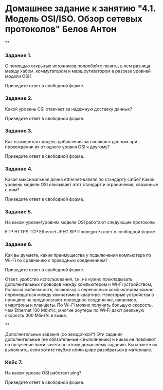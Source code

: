 # Домашнее задание к занятию "4.1. Модель OSI/ISO. Обзор сетевых протоколов" Белов Антон
**

### Задание 1.
С помощью открытых источников попробуйте понять, в чем разница между хабом, коммутатором и маршрутизатором в разрезе уровней модели OSI?

Приведите ответ в свободной форме.

### Задание 2.
Какой уровень OSI отвечает за надежную доставку данных?

Приведите ответ в свободной форме.

### Задание 3.
Как называется процесс добавления заголовков к данным при прохождении их от одного уровня OSI к другому?

Приведите ответ в свободной форме.

### Задание 4.
Какая максимальная длина ethernet-кабеля по стандарту cat5e? Какой уровень модели OSI описывает этот стандарт и ограничения, связанные с ним?

Приведите ответ в свободной форме.

### Задание 5.
На каком уровне/уровнях модели OSI работают следующие протоколы:

FTP
HTTPS
TCP
Ethernet
JPEG
SIP
Приведите ответ в свободной форме.

### Задание 6.
Как вы думаете, какие преимущества у подключения компьютера по Wi-Fi по сравнению с проводным соединением?

Приведите ответ в свободной форме.

Ответ: удобство использования, т.к. не нужно прокладывать дополнительных проводов между компьютером и Wi-Fi устройством, большая мобильность, поскольку с переносным компьютером можно перемещаться между комнатами в квартире. Некоторые устройства в принципе не предполагают проводное соединение, например, смартфоны и планшеты. По Wi-Fi можно получить большую скорость, чем Ethernet 100 Мбит/с, многие роутеры по Wi-Fi дают реальную скорость 300 Мбит/с и выше.

**

Дополнительные задания (со звездочкой*)
Эти задания дополнительные (не обязательные к выполнению) и никак не повлияют на получение вами зачета по этому домашнему заданию. Вы можете их выполнить, если хотите глубже и/или шире разобраться в материале.

### Кейс 7.
На каком уровне OSI работает ping?

Приведите ответ в свободной форме.
